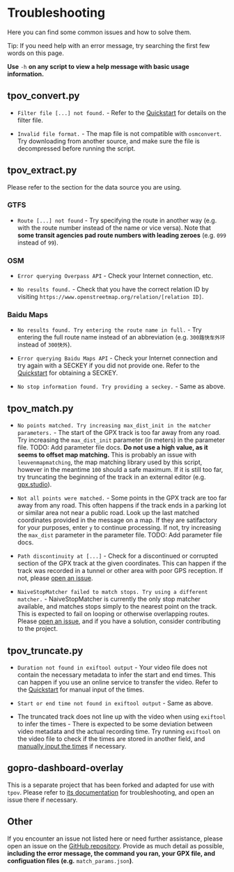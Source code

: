 # Troubleshooting

Here you can find some common issues and how to solve them.

Tip: If you need help with an error message, try searching the first few words on this page.

**Use** `-h` **on any script to view a help message with basic usage information.**

## tpov_convert.py

- `Filter file [...] not found.` - Refer to the [Quickstart](quickstart.md#downloading-the-map) for details on the filter file.

- `Invalid file format.` - The map file is not compatible with `osmconvert`. Try downloading from another source, and make sure the file is decompressed before running the script.

## tpov_extract.py

Please refer to the section for the data source you are using.

### GTFS

- `Route [...] not found` - Try specifying the route in another way (e.g. with the route number instead of the name or vice versa). Note that **some transit agencies pad route numbers with leading zeroes** (e.g. `099` instead of `99`).

### OSM

- `Error querying Overpass API` - Check your Internet connection, etc.

- `No results found.` - Check that you have the correct relation ID by visiting `https://www.openstreetmap.org/relation/[relation ID]`.

### Baidu Maps

- `No results found. Try entering the route name in full.` - Try entering the full route name instead of an abbreviation (e.g. `300路快车外环` instead of `300快外`).

- `Error querying Baidu Maps API` - Check your Internet connection and try again with a SECKEY if you did not provide one. Refer to the [Quickstart](quickstart.md#baidu-maps) for obtaining a SECKEY.

- `No stop information found. Try providing a seckey.` - Same as above.

## tpov_match.py

- `No points matched. Try increasing max_dist_init in the matcher parameters.` - The start of the GPX track is too far away from any road. Try increasing the `max_dist_init` parameter (in meters) in the parameter file. TODO: Add parameter file docs. **Do not use a high value, as it seems to offset map matching.** This is probably an issue with `leuvenmapmatching`, the map matching library used by this script, however in the meantime `100` should a safe maximum. If it is still too far, try truncating the beginning of the track in an external editor (e.g. [gpx.studio](https://gpx.studio/)).

- `Not all points were matched.` - Some points in the GPX track are too far away from any road. This often happens if the track ends in a parking lot or similar area not near a public road. Look up the last matched coordinates provided in the message on a map. If they are satifactory for your purposes, enter `y` to continue processing. If not, try increasing the `max_dist` parameter in the parameter file. TODO: Add parameter file docs.

- `Path discontinuity at [...]` - Check for a discontinued or corrupted section of the GPX track at the given coordinates. This can happen if the track was recorded in a tunnel or other area with poor GPS reception. If not, please [open an issue](#other).

- `NaiveStopMatcher failed to match stops. Try using a different matcher.` - NaiveStopMatcher is currently the only stop matcher available, and matches stops simply to the nearest point on the track. This is expected to fail on looping or otherwise overlapping routes. Please [open an issue](#other), and if you have a solution, consider contributing to the project.

## tpov_truncate.py

- `Duration not found in exiftool output` - Your video file does not contain the necessary metadata to infer the start and end times. This can happen if you use an online service to transfer the video. Refer to the [Quickstart](quickstart.md#matching-and-truncating-the-gps-track) for manual input of the times.

- `Start or end time not found in exiftool output` - Same as above.

- The truncated track does not line up with the video when using `exiftool` to infer the times - There is expected to be some deviation between video metadata and the actual recording time. Try running `exiftool` on the video file to check if the times are stored in another field, and [manually input the times](quickstart.md#matching-and-truncating-the-gps-track) if necessary.

## gopro-dashboard-overlay

This is a separate project that has been forked and adapted for use with `tpov`. Please refer to [its documentation](https://github.com/CyrilSLi/gopro-dashboard-overlay/tree/main/docs) for troubleshooting, and open an issue there if necessary.

## Other

If you encounter an issue not listed here or need further assistance, please open an issue on the [GitHub repository](https://github.com/CyrilSLi/tpov). Provide as much detail as possible, **including the error message, the command you ran, your GPX file, and configuation files (e.g.** `match_params.json`**)**.